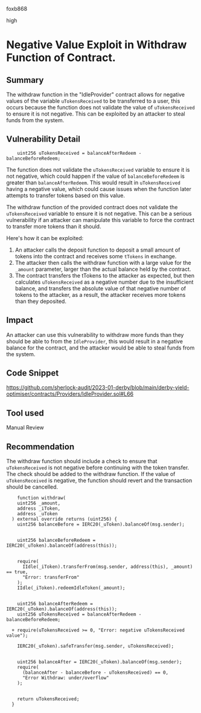 foxb868

high

# Negative Value Exploit in Withdraw Function of Contract.

## Summary
The withdraw function in the "IdleProvider" contract allows for negative values of the variable `uTokensReceived` to be transferred to a user, this occurs because the function does not validate the value of `uTokensReceived` to ensure it is not negative. This can be exploited by an attacker to steal funds from the system.

## Vulnerability Detail
```solidity
    uint256 uTokensReceived = balanceAfterRedeem - balanceBeforeRedeem;
```
The function does not validate the `uTokensReceived` variable to ensure it is not negative, which could happen if the value of `balanceBeforeRedeem` is greater than `balanceAfterRedeem`. This would result in `uTokensReceived` having a negative value, which could cause issues when the function later attempts to transfer tokens based on this value.

The withdraw function of the provided contract does not validate the `uTokensReceived` variable to ensure it is not negative. This can be a serious vulnerability if an attacker can manipulate this variable to force the contract to transfer more tokens than it should.

Here's how it can be exploited:

1. An attacker calls the deposit function to deposit a small amount of tokens into the contract and receives some `tTokens` in exchange.
2. The attacker then calls the withdraw function with a large value for the `_amount` parameter, larger than the actual balance held by the contract.
3. The contract transfers the tTokens to the attacker as expected, but then calculates `uTokensReceived` as a negative number due to the insufficient balance, and transfers the absolute value of that negative number of tokens to the attacker, as a result, the attacker receives more tokens than they deposited.

## Impact
An attacker can use this vulnerability to withdraw more funds than they should be able to from the `IdleProvider`, this would result in a negative balance for the contract, and the attacker would be able to steal funds from the system. 

## Code Snippet
https://github.com/sherlock-audit/2023-01-derby/blob/main/derby-yield-optimiser/contracts/Providers/IdleProvider.sol#L66

## Tool used

Manual Review

## Recommendation
The withdraw function should include a check to ensure that `uTokensReceived` is not negative before continuing with the token transfer.
The check should be added to the withdraw function. If the value of `uTokensReceived` is negative, the function should revert and the transaction should be cancelled.

```solidity
    function withdraw(
    uint256 _amount,
    address _iToken,
    address _uToken
  ) external override returns (uint256) {
    uint256 balanceBefore = IERC20(_uToken).balanceOf(msg.sender);


    uint256 balanceBeforeRedeem = IERC20(_uToken).balanceOf(address(this));


    require(
      IIdle(_iToken).transferFrom(msg.sender, address(this), _amount) == true,
      "Error: transferFrom"
    );
    IIdle(_iToken).redeemIdleToken(_amount);


    uint256 balanceAfterRedeem = IERC20(_uToken).balanceOf(address(this));
    uint256 uTokensReceived = balanceAfterRedeem - balanceBeforeRedeem;

  + require(uTokensReceived >= 0, "Error: negative uTokensReceived value");

    IERC20(_uToken).safeTransfer(msg.sender, uTokensReceived);


    uint256 balanceAfter = IERC20(_uToken).balanceOf(msg.sender);
    require(
      (balanceAfter - balanceBefore - uTokensReceived) == 0,
      "Error Withdraw: under/overflow"
    );


    return uTokensReceived;
  }
```
